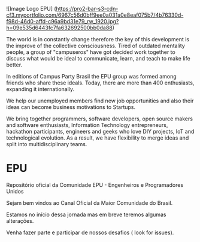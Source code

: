 ![Image Logo EPU]
(https://pro2-bar-s3-cdn-cf3.myportfolio.com/6967c56d0bff9ee0a031a0e8eaf075b7/4b76330d-f98d-46d0-affd-c96a9bd31e79_rw_1920.jpg?h=09e535d6443fc7fa632692500bb0da88)

The world is in constantly change therefore the key of this development is the improve of the collective consciousness. Tired of outdated mentality people, a group of "campuseros"​ have got decided work together to discuss what would be ideal to communicate, learn, and teach to make life better.

In editions of Campus Party Brasil the EPU group was formed among friends who share these ideals. Today, there are more than 400 enthusiasts, expanding it internationally. 

We help our unemployed members find new job opportunities and also their ideas can become business motivations to Startups. 

We bring together programmers, software developers, open source makers and software enthusiasts, Information Technology entrepreneurs, hackathon participants, engineers and geeks who love DIY projects, IoT and technological evolution. As a result, we have flexibility to merge ideas and split into multidisciplinary teams.


# EPU
Repositório oficial da Comunidade EPU - Engenheiros e Programadores Unidos

Sejam bem vindos ao Canal Oficial da Maior Comunidade do Brasil.

Estamos no início dessa jornada mas em breve teremos algumas alterações.

Venha fazer parte e participar de nossos desafios ( look for issues).


